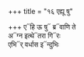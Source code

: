 +++
title = "१६ एह्यू षु"

+++
ए᳓हि ऊ षु᳓ ब्र᳓वाणि ते  
अ᳓ग्न इत्थे᳓तरा गि᳓रः  
एभि᳓र् वर्धास इ᳓न्दुभिः